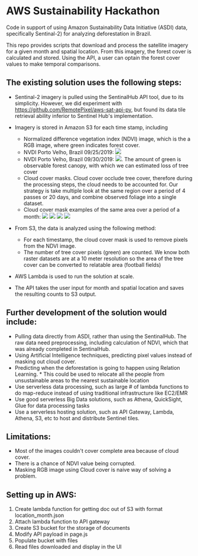 # AWS Sustainability Hackathon

Code in support of using Amazon Sustainability Data Initiative (ASDI) data, specifically Sentinal-2) for analyzing deforestation in Brazil.

This repo provides scripts that download and process the satellite imagery for a given month and spatial location. From this imagery, the forest cover is calculated and stored. Using the API, a user can optain the forest cover values to make temporal comparisons.

## The existing solution uses the following steps:

*   Sentinal-2 imagery is pulled using the SentinalHub API tool, due to its simplicity.  However, we did experiment with https://github.com/RemotePixel/aws-sat-api-py, but found its data tile retrieval ability inferior to Sentinel Hub's implementation. 
*   Imagery is stored in Amazon S3 for each time stamp, including
    *   Normalized difference vegetation index (NDVI) image, which is the a RGB image, where green indicates forest cover. 
    *   NVDI Porto Velho, Brazil 09/25/2019: ![](sample-images/nvdi-porto-valle-09_25_2019.png) 
    *   NVDI Porto Velho, Brazil 09/30/2019: ![](sample-images/nvdi-porto-valle-09_30_2016.png).  The amount of green is observable forest canopy, with which we can estimated loss of tree cover
    *   Cloud cover masks.  Cloud cover occlude tree cover, therefore during the processing steps, the cloud needs to be accounted for.  Our strategy is take multiple look at the same region over a period of 4 passes or 20 days, and combine observed foliage into a single dataset. 
    *   Cloud cover mask examples of the same area over a period of a month: 
    ![](sample-images/cloud-11_01_2019.png)
    ![](sample-images/cloud-11_08_2019.png)
    ![](sample-images/cloud-11_15_2019.png)
    ![](sample-images/cloud-11_22_2019.png)
    
*   From S3, the data is analyzed using the following method:
    *   For each timestamp, the cloud cover mask is used to remove pixels from the NDVI image.
    *   The number of tree cover pixels (green) are counted. We know both raster datasets are at a 10 meter resolution so the area of the tree cover can be converted to relatable area (football fields)
*   AWS Lambda is used to run the solution at scale.
*   The API takes the user input for month and spatial location and saves the resulting counts to S3 output.

## Further development of the solution would include:

*   Pulling data directly from ASDI, rather than using the SentinalHub. The raw data need preprocessing, including calculation of NDVI, which that was already completed in SentinalHub.
*    Using Artificial Intelligence techniques, predicting pixel values instead of masking out cloud cover.
*    Predicting when the deforestation is going to happen using Relation Learning.
    *   This could be used to relocate all the people from unsustainable areas to the nearest sustainable location
*   Use serverless data processing, such as large # of lambda functions to do map-reduce instead of using traditional infrastructure like EC2/EMR
*   Use good serverless Big Data solutions, such as Athena, QuickSight, Glue for data processing tasks
*   Use a serverless hosting solution, such as API Gateway, Lambda, Athena, S3, etc to host and distribute Sentinel tiles.  



## Limitations:

*   Most of the images couldn't cover complete area because of cloud cover.
*   There is a chance of  NDVI value being corrupted.
*   Masking RGB image using Cloud cover is naive way of solving a problem.

## Setting up in AWS:
1. Create lambda function for getting doc out of S3 with format location_month.json
2. Attach lambda function to API gateway
3. Create S3 bucket for the storage of documents
4. Modify API payload in page.js
5. Populate bucket with files
6. Read files downloaded and display in the UI